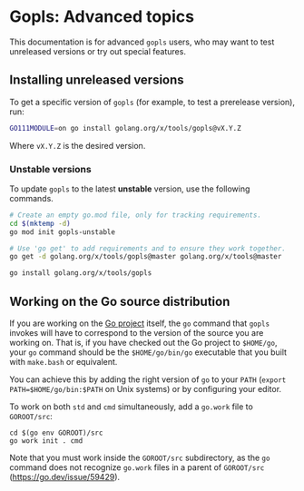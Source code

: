 # Gopls: Advanced topics

This documentation is for advanced `gopls` users, who may want to test
unreleased versions or try out special features.

## Installing unreleased versions

To get a specific version of `gopls` (for example, to test a prerelease
version), run:

```sh
GO111MODULE=on go install golang.org/x/tools/gopls@vX.Y.Z
```

Where `vX.Y.Z` is the desired version.

### Unstable versions

To update `gopls` to the latest **unstable** version, use the following
commands.

```sh
# Create an empty go.mod file, only for tracking requirements.
cd $(mktemp -d)
go mod init gopls-unstable

# Use 'go get' to add requirements and to ensure they work together.
go get -d golang.org/x/tools/gopls@master golang.org/x/tools@master

go install golang.org/x/tools/gopls
```

## Working on the Go source distribution

If you are working on the [Go project] itself, the `go` command that `gopls`
invokes will have to correspond to the version of the source you are working
on. That is, if you have checked out the Go project to `$HOME/go`, your `go`
command should be the `$HOME/go/bin/go` executable that you built with
`make.bash` or equivalent.

You can achieve this by adding the right version of `go` to your `PATH`
(`export PATH=$HOME/go/bin:$PATH` on Unix systems) or by configuring your
editor.

To work on both `std` and `cmd` simultaneously, add a `go.work` file to
`GOROOT/src`:

```
cd $(go env GOROOT)/src
go work init . cmd
```

Note that you must work inside the `GOROOT/src` subdirectory, as the `go`
command does not recognize `go.work` files in a parent of `GOROOT/src`
(https://go.dev/issue/59429).

[Go project]: https://go.googlesource.com/go

